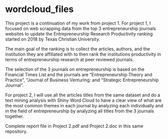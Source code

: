# wordcloud_files

This project is a continuation of my work from project 1. For project 1, I focused on web scrapping data from the top 3 entrepreneurship journals websites to update the Entrepreneurship Research Productivity ranking started on 2018 by Texas Christian University.

The main goal of the ranking is to collect the articles, authors, and the institution they are affiliated with to then rank the institutions productivity in terms of entrepreneurship research at peer reviewed journals. 

The selection of the 3 journals on entrepreneurship is based on the Financial Times List and the journals are “Entrepreneurship Theory and Practice”, “Journal of Business Venturing: and “Strategic Entrepreneurship Journal”.

For project 2, I will use all the articles titles from the same dataset and do a text mining analysis with Shiny Word Cloud to have a clear view of what are the most common themes in each journal by analyzing each individually and in the field of entrepreneurship by analyzing all titles from the 3 journals together.

Complete report file in Project 2.pdf and Project 2.doc in this same repository.
